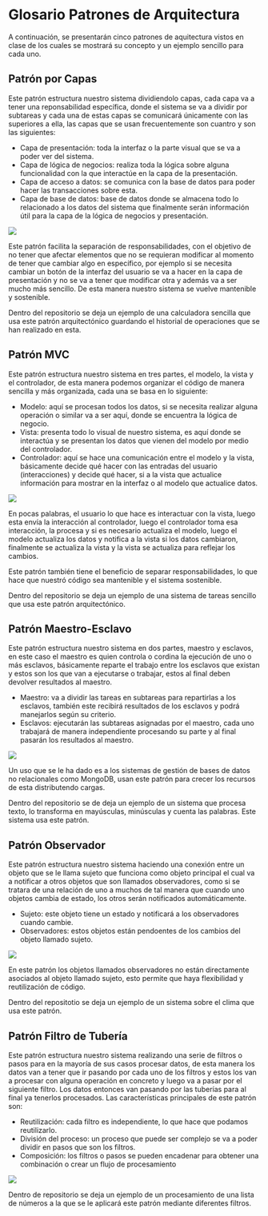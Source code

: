 # Glosario Patrones de Arquitectura

A continuación, se presentarán cinco patrones de aquitectura vistos en clase de los cuales se mostrará su concepto y un ejemplo sencillo para cada uno.

## Patrón por Capas

Este patrón estructura nuestro sistema dividiendolo capas, cada capa va a tener una reponsabilidad específica, donde el sistema se va a dividir por subtareas y cada una de estas capas se comunicará únicamente con las superiores a ella, las capas que se usan frecuentemente son cuantro y son las siguientes:

* Capa de presentación: toda la interfaz o la parte visual que se va a poder ver del sistema.
* Capa de lógica de negocios: realiza toda la lógica sobre alguna funcionalidad con la que interactúe en la capa de la presentación.
* Capa de acceso a datos: se comunica con la base de datos para poder hacer las transacciones sobre esta.
* Capa de base de datos: base de datos donde se almacena todo lo relacionado a los datos del sistema que finalmente serán información útil para la capa de la lógica de negocios y presentación.

![](https://i.imgur.com/jvrDDll.png)

Este patrón facilita la separación de responsabilidades, con el objetivo de no tener que afectar elementos que no se requieran modificar al momento de tener que cambiar algo en específico, por ejemplo si se necesita cambiar un botón de la interfaz del usuario se va a hacer en la capa de presentación y no se va a tener que modificar otra y además va a ser mucho más sencillo. De esta manera nuestro sistema se vuelve mantenible y sostenible.

Dentro del repositorio se deja un ejemplo de una calculadora sencilla que usa este patrón arquitectónico guardando el historial de operaciones que se han realizado en esta.

## Patrón MVC

Este patrón estructura nuestro sistema en tres partes, el modelo, la vista y el controlador, de esta manera podemos organizar el código de manera sencilla y más organizada, cada una se basa en lo siguiente:

* Modelo: aquí se procesan todos los datos, si se necesita realizar alguna operación o similar va a ser aquí, donde se encuentra la lógica de negocio.
* Vista: presenta todo lo visual de nuestro sistema, es aquí donde se interactúa y se presentan los datos que vienen del modelo por medio del controlador.
* Controlador: aquí se hace una comunicación entre el modelo y la vista, básicamente decide qué hacer con las entradas del usuario (interacciones) y decide qué hacer, si a la vista que actualice información para mostrar en la interfaz o al modelo que actualice datos.

![](https://i.imgur.com/JWP1U9N.png)

En pocas palabras, el usuario lo que hace es interactuar con la vista, luego esta envía la interacción al controlador, luego el controlador toma esa interacción, la procesa y si es necesario actualiza el modelo, luego el modelo actualiza los datos y notifica a la vista si los datos cambiaron, finalmente se actualiza la vista y la vista se actualiza para reflejar los cambios.

Este patrón también tiene el beneficio de separar responsabilidades, lo que hace que nuestró código sea mantenible y el sistema sostenible.

Dentro del repositorio se deja un ejemplo de una sistema de tareas sencillo que usa este patrón arquitectónico.

## Patrón Maestro-Esclavo

Este patrón estructura nuestro sistema en dos partes, maestro y esclavos, en este caso el maestro es quien controla o cordina la ejecución de uno o más esclavos, básicamente reparte el trabajo entre los esclavos que existan y estos son los que van a ejecutarse o trabajar, estos al final deben devolver resultados al maestro.

* Maestro: va a dividir las tareas en subtareas para repartirlas a los esclavos, también este recibirá resultados de los esclavos y podrá manejarlos según su criterio.
* Esclavos: ejecutarán las subtareas asignadas por el maestro, cada uno trabajará de manera independiente procesando su parte y al final pasarán los resultados al maestro.

![](https://i.imgur.com/N08flyQ.png)

Un uso que se le ha dado es a los sistemas de gestión de bases de datos no relacionales como MongoDB, usan este patrón para crecer los recursos de esta distributendo cargas.

Dentro del repositorio se de deja un ejemplo de un sistema que procesa texto, lo transforma en mayúsculas, minúsculas y cuenta las palabras. Este sistema usa este patrón.

## Patrón Observador

Este patrón estructura nuestro sistema haciendo una conexión entre un objeto que se le llama sujeto que funciona como objeto principal el cual va a notificar a otros objetos que son llamados observadores, como si se tratara de una relación de uno a muchos de tal manera que cuando uno objetos cambia de estado, los otros serán notificados automáticamente.

* Sujeto: este objeto tiene un estado y notificará a los observadores cuando cambie.
* Observadores: estos objetos están pendoentes de los cambios del objeto llamado sujeto.

![](https://i.imgur.com/L8oZNBF.png)

En este patrón los objetos llamados observadores no están directamente asociados al objeto llamado sujeto, esto permite que haya flexibilidad y reutilización de código.

Dentro del repositotio se deja un ejemplo de un sistema sobre el clima que usa este patrón.

## Patrón Filtro de Tubería

Este patrón estructura nuestro sistema realizando una serie de filtros o pasos para en la mayoría de sus casos procesar datos, de esta manera los datos van a tener que ir pasando por cada uno de los filtros y estos los van a procesar con alguna operación en concreto y luego va a pasar por el siguiente filtro. Los datos entonces van pasando por las tuberías para al final ya tenerlos procesados. Las características principales de este patrón son:

* Reutilización: cada filtro es independiente, lo que hace que podamos reutilizarlo.
* División del proceso: un proceso que puede ser complejo se va a poder dividir en pasos que son los filtros.
* Composición: los filtros o pasos se pueden encadenar para obtener una combinación o crear un flujo de procesamiento

![](https://i.imgur.com/5RIuIrG.png)

Dentro de repositorio se deja un ejemplo de un procesamiento de una lista de números a la que se le aplicará este patrón mediante diferentes filtros.